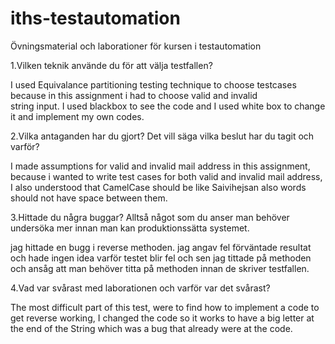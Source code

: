 # iths-testautomation
Övningsmaterial och laborationer för kursen i testautomation

1.Vilken teknik använde du för att välja testfallen?

  I used Equivalance partitioning testing technique to choose testcases because in this assignment i had to choose valid and invalid       
  string input. I used blackbox to see the code and I used white box to change it and implement my own codes.
  
2.Vilka antaganden har du gjort? Det vill säga vilka beslut har du tagit och varför?

  I made assumptions for valid and invalid  mail address in this assignment, because i wanted to write test cases for both valid and       invalid mail address, I also understood that CamelCase should be like Saivihejsan also words should not have space between them. 

3.Hittade du några buggar? Alltså något som du anser man behöver undersöka mer innan man kan produktionssätta systemet.

  jag hittade en bugg i reverse methoden. jag angav fel förväntade resultat och hade ingen idea varför testet blir fel och sen jag tittade   på methoden och ansåg att man behöver titta på methoden innan de skriver testfallen.

4.Vad var svårast med laborationen och varför var det svårast?

The most difficult part of this test, were to find how to implement a code to get reverse working, I changed the code so it works to have  a big letter at the end of the String which was a bug that already were at the code.

  
